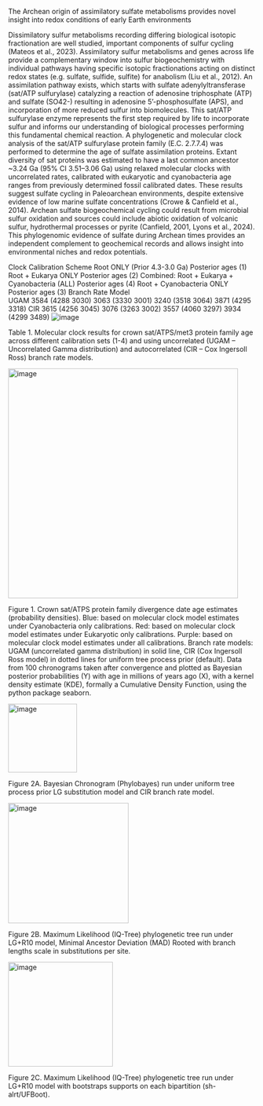 The Archean origin of assimilatory sulfate metabolisms provides novel insight into redox conditions of early Earth environments

Dissimilatory sulfur metabolisms recording differing biological isotopic fractionation are well studied, important components of sulfur cycling (Mateos et al., 2023). Assimilatory sulfur metabolisms and genes across life provide a complementary window into sulfur biogeochemistry with individual pathways having specific isotopic fractionations acting on distinct redox states (e.g. sulfate, sulfide, sulfite) for anabolism (Liu et al., 2012). An assimilation pathway exists, which starts with sulfate adenylyltransferase (sat/ATP sulfurylase) catalyzing a reaction of adenosine triphosphate (ATP) and sulfate (SO42-) resulting in adenosine 5’-phosphosulfate (APS), and incorporation of more reduced sulfur into biomolecules. This sat/ATP sulfurylase enzyme represents the first step required by life to incorporate sulfur and informs our understanding of biological processes performing this fundamental chemical reaction. A phylogenetic and molecular clock analysis of the sat/ATP sulfurylase protein family (E.C. 2.7.7.4) was performed to determine the age of sulfate assimilation proteins. Extant diversity of sat proteins was estimated to have a last common ancestor ~3.24 Ga (95% CI 3.51–3.06 Ga) using relaxed molecular clocks with uncorrelated rates, calibrated with eukaryotic and cyanobacteria age ranges from previously determined fossil calibrated dates. These results suggest sulfate cycling in Paleoarchean environments, despite extensive evidence of low marine sulfate concentrations (Crowe & Canfield et al., 2014). Archean sulfate biogeochemical cycling could result from microbial sulfur oxidation and sources could include abiotic oxidation of volcanic sulfur, hydrothermal processes or pyrite (Canfield, 2001, Lyons et al., 2024). This phylogenomic evidence of sulfate during Archean times provides an independent complement to geochemical records and allows insight into environmental niches and redox potentials.

Clock Calibration Scheme	Root ONLY
(Prior 4.3-3.0 Ga) Posterior ages (1)	Root + Eukarya ONLY
Posterior ages (2)	Combined: Root + Eukarya + Cyanobacteria (ALL)
Posterior ages (4)	Root + Cyanobacteria ONLY
Posterior ages (3)
Branch Rate Model				
UGAM	3584 (4288 3030)	3063 (3330 3001)	3240 (3518 3064)	3871 (4295 3318)
CIR	3615 (4256 3045)	3076 (3263 3002)	3557 (4060 3297)	3934 (4299 3489)
![image](https://github.com/user-attachments/assets/6acb8150-2022-4cd7-b782-f75016b48642)

Table 1. Molecular clock results for crown sat/ATPS/met3 protein family age across different calibration sets (1-4) and using uncorrelated (UGAM – Uncorrelated Gamma distribution) and autocorrelated (CIR – Cox Ingersoll Ross) branch rate models.

<img width="468" alt="image" src="https://github.com/user-attachments/assets/8600f88d-ecda-4cf0-a52e-2a510b55a4da">

Figure 1. Crown sat/ATPS protein family divergence date age estimates (probability densities). Blue: based on molecular clock model estimates under Cyanobacteria only calibrations. Red: based on molecular clock model estimates under Eukaryotic only calibrations. Purple: based on molecular clock model estimates under all calibrations. Branch rate models: UGAM (uncorrelated gamma distribution) in solid line, CIR (Cox Ingersoll Ross model) in dotted lines for uniform tree process prior (default). Data from 100 chronograms taken after convergence and plotted as Bayesian posterior probabilities (Y) with age in millions of years ago (X), with a kernel density estimate (KDE), formally a Cumulative Density Function, using the python package seaborn.

<img width="140" alt="image" src="https://github.com/user-attachments/assets/52dabd43-8abb-48ea-a74e-21ba83c05fe7">

Figure 2A. Bayesian Chronogram (Phylobayes) run under uniform tree process prior LG substitution model and CIR branch rate model.

<img width="245" alt="image" src="https://github.com/user-attachments/assets/50b2c8fc-3992-4405-8901-40763bac6b5d">

Figure 2B. Maximum Likelihood (IQ-Tree) phylogenetic tree run under LG+R10 model, Minimal Ancestor Deviation (MAD) Rooted with branch lengths scale in substitutions per site.

<img width="213" alt="image" src="https://github.com/user-attachments/assets/22b16a14-2de9-4b79-9e1e-688514d928f4">

Figure 2C. Maximum Likelihood (IQ-Tree) phylogenetic tree run under LG+R10 model with bootstraps supports on each bipartition (sh-alrt/UFBoot).
